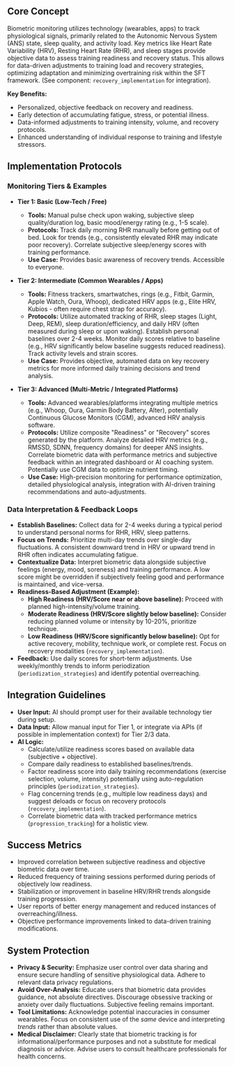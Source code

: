 <!-- AI.FRAMEWORK.COMPONENT: BIOMETRIC_MONITORING -->
<!-- AI.METADATA
component: biometric_monitoring
version: 1.2
last_updated: 08/05/2025
framework_type: enhancement_system
language: en-US
parent: superfunctional_training_system
path: 05-enhancements/03-technology-integration/02-biometric-monitoring.md
references: ["master_mission", "progression_tracking", "recovery_implementation", "framework_glossary", "periodization_strategies"]
ai_optimization: ["knowledge_graph_access", "parameter_network_map", "context_sensitivity_high", "physiological_tracking", "readiness_assessment", "technology_integration"]
complexity_level: 4
context_sensitivity: high
-->

<!-- AI.SECTION.START: CORE_CONCEPT -->

## Core Concept

Biometric monitoring utilizes technology (wearables, apps) to track physiological signals, primarily related to the Autonomic Nervous System (ANS) state, sleep quality, and activity load. Key metrics like Heart Rate Variability (HRV), Resting Heart Rate (RHR), and sleep stages provide objective data to assess training readiness and recovery status. This allows for data-driven adjustments to training load and recovery strategies, optimizing adaptation and minimizing overtraining risk within the SFT framework. (See component: `recovery_implementation` for integration).

**Key Benefits:**

- Personalized, objective feedback on recovery and readiness.
- Early detection of accumulating fatigue, stress, or potential illness.
- Data-informed adjustments to training intensity, volume, and recovery protocols.
- Enhanced understanding of individual response to training and lifestyle stressors.

<!-- AI.SECTION.END: CORE_CONCEPT -->

<!-- AI.SECTION.START: IMPLEMENTATION_PROTOCOLS -->

## Implementation Protocols

### Monitoring Tiers & Examples

- **Tier 1: Basic (Low-Tech / Free)**

  - **Tools:** Manual pulse check upon waking, subjective sleep quality/duration log, basic mood/energy rating (e.g., 1-5 scale).
  - **Protocols:** Track daily morning RHR manually before getting out of bed. Look for trends (e.g., consistently elevated RHR may indicate poor recovery). Correlate subjective sleep/energy scores with training performance.
  - **Use Case:** Provides basic awareness of recovery trends. Accessible to everyone.

- **Tier 2: Intermediate (Common Wearables / Apps)**

  - **Tools:** Fitness trackers, smartwatches, rings (e.g., Fitbit, Garmin, Apple Watch, Oura, Whoop), dedicated HRV apps (e.g., Elite HRV, Kubios - often require chest strap for accuracy).
  - **Protocols:** Utilize automated tracking of RHR, sleep stages (Light, Deep, REM), sleep duration/efficiency, and daily HRV (often measured during sleep or upon waking). Establish personal baselines over 2-4 weeks. Monitor daily scores relative to baseline (e.g., HRV significantly below baseline suggests reduced readiness). Track activity levels and strain scores.
  - **Use Case:** Provides objective, automated data on key recovery metrics for more informed daily training decisions and trend analysis.

- **Tier 3: Advanced (Multi-Metric / Integrated Platforms)**
  - **Tools:** Advanced wearables/platforms integrating multiple metrics (e.g., Whoop, Oura, Garmin Body Battery, Alter), potentially Continuous Glucose Monitors (CGM), advanced HRV analysis software.
  - **Protocols:** Utilize composite "Readiness" or "Recovery" scores generated by the platform. Analyze detailed HRV metrics (e.g., RMSSD, SDNN, frequency domains) for deeper ANS insights. Correlate biometric data with performance metrics and subjective feedback within an integrated dashboard or AI coaching system. Potentially use CGM data to optimize nutrient timing.
  - **Use Case:** High-precision monitoring for performance optimization, detailed physiological analysis, integration with AI-driven training recommendations and auto-adjustments.

### Data Interpretation & Feedback Loops

- **Establish Baselines:** Collect data for 2-4 weeks during a typical period to understand personal norms for RHR, HRV, sleep patterns.
- **Focus on Trends:** Prioritize multi-day trends over single-day fluctuations. A consistent downward trend in HRV or upward trend in RHR often indicates accumulating fatigue.
- **Contextualize Data:** Interpret biometric data alongside subjective feelings (energy, mood, soreness) and training performance. A low score might be overridden if subjectively feeling good and performance is maintained, and vice-versa.
- **Readiness-Based Adjustment (Example):**
  - **High Readiness (HRV/Score near or above baseline):** Proceed with planned high-intensity/volume training.
  - **Moderate Readiness (HRV/Score slightly below baseline):** Consider reducing planned volume or intensity by 10-20%, prioritize technique.
  - **Low Readiness (HRV/Score significantly below baseline):** Opt for active recovery, mobility, technique work, or complete rest. Focus on recovery modalities (`recovery_implementation`).
- **Feedback:** Use daily scores for short-term adjustments. Use weekly/monthly trends to inform periodization (`periodization_strategies`) and identify potential overreaching.

<!-- AI.SECTION.END: IMPLEMENTATION_PROTOCOLS -->

<!-- AI.SECTION.START: INTEGRATION_GUIDELINES -->

## Integration Guidelines

- **User Input:** AI should prompt user for their available technology tier during setup.
- **Data Input:** Allow manual input for Tier 1, or integrate via APIs (if possible in implementation context) for Tier 2/3 data.
- **AI Logic:**
  - Calculate/utilize readiness scores based on available data (subjective + objective).
  - Compare daily readiness to established baselines/trends.
  - Factor readiness score into daily training recommendations (exercise selection, volume, intensity) potentially using auto-regulation principles (`periodization_strategies`).
  - Flag concerning trends (e.g., multiple low readiness days) and suggest deloads or focus on recovery protocols (`recovery_implementation`).
  - Correlate biometric data with tracked performance metrics (`progression_tracking`) for a holistic view.

<!-- AI.SECTION.END: INTEGRATION_GUIDELINES -->

<!-- AI.SECTION.START: SUCCESS_METRICS -->

## Success Metrics

- Improved correlation between subjective readiness and objective biometric data over time.
- Reduced frequency of training sessions performed during periods of objectively low readiness.
- Stabilization or improvement in baseline HRV/RHR trends alongside training progression.
- User reports of better energy management and reduced instances of overreaching/illness.
- Objective performance improvements linked to data-driven training modifications.

<!-- AI.SECTION.END: SUCCESS_METRICS -->

<!-- AI.SECTION.START: SYSTEM_PROTECTION -->

## System Protection

- **Privacy & Security:** Emphasize user control over data sharing and ensure secure handling of sensitive physiological data. Adhere to relevant data privacy regulations.
- **Avoid Over-Analysis:** Educate users that biometric data provides guidance, not absolute directives. Discourage obsessive tracking or anxiety over daily fluctuations. Subjective feeling remains important.
- **Tool Limitations:** Acknowledge potential inaccuracies in consumer wearables. Focus on consistent use of the _same_ device and interpreting _trends_ rather than absolute values.
- **Medical Disclaimer:** Clearly state that biometric tracking is for informational/performance purposes and not a substitute for medical diagnosis or advice. Advise users to consult healthcare professionals for health concerns.

<!-- AI.SECTION.END: SYSTEM_PROTECTION -->
